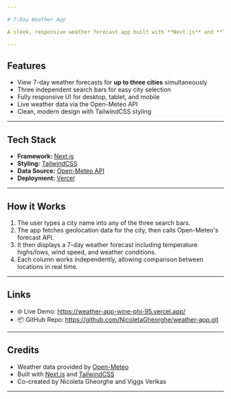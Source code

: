 ```yaml
---

# 7-Day Weather App

A sleek, responsive weather forecast app built with **Next.js** and **TailwindCSS**, allowing users to search for weather in up to three different cities at once and view a detailed 7-day forecast powered by [Open-Meteo](https://open-meteo.com/).

---
```


## Features

* View 7-day weather forecasts for **up to three cities** simultaneously
* Three independent search bars for easy city selection
* Fully responsive UI for desktop, tablet, and mobile
* Live weather data via the Open-Meteo API
* Clean, modern design with TailwindCSS styling

---

## Tech Stack

* **Framework:** [Next.js](https://nextjs.org/)
* **Styling:** [TailwindCSS](https://tailwindcss.com/)
* **Data Source:** [Open-Meteo API](https://open-meteo.com/)
* **Deployment:** [Vercel](https://vercel.com/)

---

## How it Works

1. The user types a city name into any of the three search bars.
2. The app fetches geolocation data for the city, then calls Open-Meteo's forecast API.
3. It then displays a 7-day weather forecast including temperature highs/lows, wind speed, and weather conditions.
4. Each column works independently, allowing comparison between locations in real time.

---

## Links

* 🌐 Live Demo: https://weather-app-wine-phi-95.vercel.app/
* 📦 GitHub Repo: https://github.com/NicoletaGheorghe/weather-app.git

---

## Credits

* Weather data provided by [Open-Meteo](https://open-meteo.com/)
* Built with [Next.js](https://nextjs.org/) and [TailwindCSS](https://tailwindcss.com/)
* Co-created by Nicoleta Gheorghe and Viggs Verikas

---

